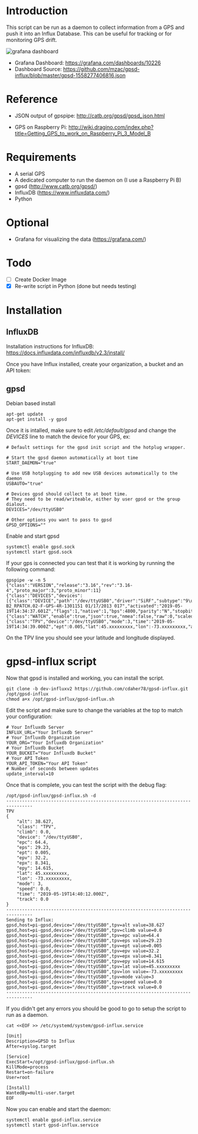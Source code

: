 # Introduction
This script can be run as a daemon to collect information from a GPS and push it into an Influx Database.  This can be useful for tracking or for monitoring GPS drift.

![grafana dashboard](https://github.com/mzac/gpsd-influx/blob/master/gpsd-grafana.png)

* Grafana Dashboard: https://grafana.com/dashboards/10226
* Dashboard Source: https://github.com/mzac/gpsd-influx/blob/master/gpsd-1558277406816.json

# Reference
* JSON output of gpspipe: http://catb.org/gpsd/gpsd_json.html

* GPS on Raspberry Pi: http://wiki.dragino.com/index.php?title=Getting_GPS_to_work_on_Raspberry_Pi_3_Model_B

# Requirements
* A serial GPS
* A dedicated computer to run the daemon on (I use a Raspberry Pi B)
* gpsd (http://www.catb.org/gpsd/)
* InfluxDB (https://www.influxdata.com/)
* Python

# Optional
* Grafana for visualizing the data (https://grafana.com/)

# Todo
- [ ] Create Docker Image
- [x] Re-write script in Python (done but needs testing)

# Installation
## InfluxDB
Installation instructions for InfluxDB: https://docs.influxdata.com/influxdb/v2.3/install/

Once you have Influx installed, create your organization, a bucket and an API token:

## gpsd

Debian based install
```
apt-get update
apt-get install -y gpsd
```

Once it is intalled, make sure to edit */etc/default/gpsd* and change the *DEVICES* line to match the device for your GPS, ex:
```
# Default settings for the gpsd init script and the hotplug wrapper.

# Start the gpsd daemon automatically at boot time
START_DAEMON="true"

# Use USB hotplugging to add new USB devices automatically to the daemon
USBAUTO="true"

# Devices gpsd should collect to at boot time.
# They need to be read/writeable, either by user gpsd or the group dialout.
DEVICES="/dev/ttyUSB0"

# Other options you want to pass to gpsd
GPSD_OPTIONS=""
```

Enable and start gpsd
```
systemctl enable gpsd.sock
systemctl start gpsd.sock
```

If your gps is connected you can test that it is working by running the following command:
```
gpspipe -w -n 5
{"class":"VERSION","release":"3.16","rev":"3.16-4","proto_major":3,"proto_minor":11}
{"class":"DEVICES","devices":[{"class":"DEVICE","path":"/dev/ttyUSB0","driver":"SiRF","subtype":"9\u0006GSD4e_4.1.2-B2_RPATCH.02-F-GPS-4R-1301151 01/17/2013 017","activated":"2019-05-19T14:34:37.601Z","flags":1,"native":1,"bps":4800,"parity":"N","stopbits":1,"cycle":1.00}]}
{"class":"WATCH","enable":true,"json":true,"nmea":false,"raw":0,"scaled":false,"timing":false,"split24":false,"pps":false}
{"class":"TPV","device":"/dev/ttyUSB0","mode":3,"time":"2019-05-19T14:34:39.000Z","ept":0.005,"lat":45.xxxxxxxxx,"lon":-73.xxxxxxxxx,"alt":42.110,"epx":8.341,"epy":14.615,"epv":32.200,"track":0.0000,"speed":0.000,"climb":0.000,"eps":29.23,"epc":64.40}
```

On the TPV line you should see your latitude and longitude displayed.

# gpsd-influx script
Now that gpsd is installed and working, you can install the script.

```
git clone -b dev-influxv2 https://github.com/cdaher78/gpsd-influx.git /opt/gpsd-influx
chmod a+x /opt/gpsd-influx/gpsd-influx.sh
```

Edit the script and make sure to change the variables at the top to match your configuration:
```
# Your Influxdb Server
INFLUX_URL="Your Influxdb Server"
# Your Influxdb Organization
YOUR_ORG="Your Influxdb Organization"
# Your Influxdb Bucket
YOUR_BUCKET="Your Influxdb Bucket"
# Your API Token
YOUR_API_TOKEN="Your API Token"
# Number of seconds between updates
update_interval=10
```

Once that is complete, you can test the script with the debug flag:
```
/opt/gpsd-influx/gpsd-influx.sh -d
--------------------------------------------------------------------------------
TPV
{
    "alt": 38.627,
    "class": "TPV",
    "climb": 0.0,
    "device": "/dev/ttyUSB0",
    "epc": 64.4,
    "eps": 29.23,
    "ept": 0.005,
    "epv": 32.2,
    "epx": 8.341,
    "epy": 14.615,
    "lat": 45.xxxxxxxxx,
    "lon": -73.xxxxxxxxx,
    "mode": 3,
    "speed": 0.0,
    "time": "2019-05-19T14:40:12.000Z",
    "track": 0.0
}
--------------------------------------------------------------------------------
Sending to Influx:
gpsd,host=pi-gpsd,device="/dev/ttyUSB0",tpv=alt value=38.627
gpsd,host=pi-gpsd,device="/dev/ttyUSB0",tpv=climb value=0.0
gpsd,host=pi-gpsd,device="/dev/ttyUSB0",tpv=epc value=64.4
gpsd,host=pi-gpsd,device="/dev/ttyUSB0",tpv=eps value=29.23
gpsd,host=pi-gpsd,device="/dev/ttyUSB0",tpv=ept value=0.005
gpsd,host=pi-gpsd,device="/dev/ttyUSB0",tpv=epv value=32.2
gpsd,host=pi-gpsd,device="/dev/ttyUSB0",tpv=epx value=8.341
gpsd,host=pi-gpsd,device="/dev/ttyUSB0",tpv=epy value=14.615
gpsd,host=pi-gpsd,device="/dev/ttyUSB0",tpv=lat value=45.xxxxxxxxx
gpsd,host=pi-gpsd,device="/dev/ttyUSB0",tpv=lon value=-73.xxxxxxxxx
gpsd,host=pi-gpsd,device="/dev/ttyUSB0",tpv=mode value=3
gpsd,host=pi-gpsd,device="/dev/ttyUSB0",tpv=speed value=0.0
gpsd,host=pi-gpsd,device="/dev/ttyUSB0",tpv=track value=0.0
--------------------------------------------------------------------------------

```
If you didn't get any errors you should be good to go to setup the script to run as a daemon.

```
cat <<EOF >> /etc/systemd/system/gpsd-influx.service

[Unit]
Description=GPSD to Influx
After=syslog.target

[Service]
ExecStart=/opt/gpsd-influx/gpsd-influx.sh
KillMode=process
Restart=on-failure
User=root

[Install]
WantedBy=multi-user.target
EOF
```

Now you can enable and start the daemon:
```
systemctl enable gpsd-influx.service
systemctl start gpsd-influx.service
```
